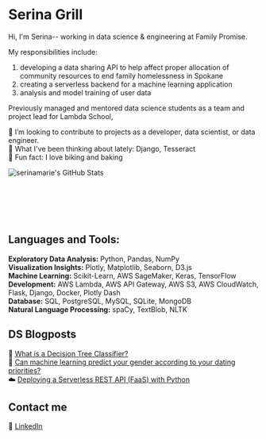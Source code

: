 # Serina Grill 
Hi, I'm Serina-- working in data science & engineering at Family Promise. 

My responsibilities include:
1) developing a data sharing API to help affect proper allocation of community resources to end family homelessness in Spokane
2) creating a serverless backend for a machine learning application
3) analysis and model training of user data

Previously managed and mentored data science students as a team and project lead for Lambda School,

👯 I’m looking to contribute to projects as a developer, data scientist, or data engineer.<br>
🍿 What I've been thinking about lately: Django, Tesseract<br>
🍰 Fun fact: I love biking and baking<br>

<img align="left" alt="serinamarie's GitHub Stats" src="https://github-readme-stats.codestackr.vercel.app/api?username=serinamarie&show_icons=true&hide_border=true&hide=stars,issues" />


<br />
<br />
<br />
<br />
<br />
<br />


## Languages and Tools:
<b>Exploratory Data Analysis:</b> Python, Pandas, NumPy<br/>
<b>Visualization Insights:</b> Plotly, Matplotlib, Seaborn, D3.js<br/>
<b>Machine Learning:</b> Scikit-Learn, AWS SageMaker,  Keras, TensorFlow<br/>
<b>Development:</b> AWS Lambda, AWS API Gateway, AWS S3, AWS CloudWatch, Flask, Django, Docker, Plotly Dash<br/>
<b>Database:</b> SQL, PostgreSQL, MySQL, SQLite, MongoDB<br/>
<b>Natural Language Processing:</b> spaCy, TextBlob, NLTK


## DS Blogposts

<!-- BLOG-POST-LIST:START -->
🌲 [What is a Decision Tree Classifier?](https://medium.com/@serinagrill/what-is-a-decision-tree-classifier-f4bdf4be8d8b)<br>
🔮 [Can machine learning predict your gender according to your dating priorities?](https://medium.com/@serinagrill/predictive-modeling-heterosexual-gender-differences-in-opposite-sex-trait-preferences-97792c50891e)<br>
☁️ [Deploying a Serverless REST API (FaaS) with Python](https://serinagrill.medium.com/deploying-a-serverless-rest-api-faas-with-python-part-1-f47b6b8fde3)
<!-- BLOG-POST-LIST:END -->

## Contact me

🔗 [LinkedIn](https://www.linkedin.com/in/serinagrill/)
